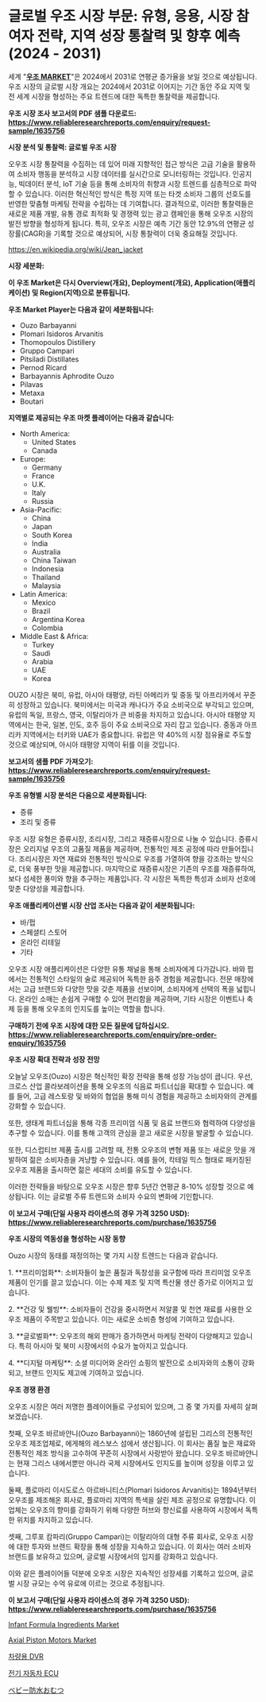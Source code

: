 <p><h1>글로벌 우조 시장 부문: 유형, 응용, 시장 참여자 전략, 지역 성장 통찰력 및 향후 예측 (2024 - 2031)</h1></p><p>세계 "<strong><a href="https://www.reliableresearchreports.com/ouzo-market-r1635756">우조 MARKET</a></strong>"은 2024에서 2031로 연평균 증가율을 보일 것으로 예상됩니다. 우조 시장의 글로벌 시장 개요는 2024에서 2031로 이어지는 기간 동안 주요 지역 및 전 세계 시장을 형성하는 주요 트렌드에 대한 독특한 통찰력을 제공합니다.</p>
<p><strong>우조 시장 조사 보고서의 PDF 샘플 다운로드: <a href="https://www.reliableresearchreports.com/enquiry/request-sample/1635756">https://www.reliableresearchreports.com/enquiry/request-sample/1635756</a></strong></p>
<p><strong>시장 분석 및 통찰력: 글로벌 우조 시장</strong></p>
<p><p>오우조 시장 통찰력을 수집하는 데 있어 미래 지향적인 접근 방식은 고급 기술을 활용하여 소비자 행동을 분석하고 시장 데이터를 실시간으로 모니터링하는 것입니다. 인공지능, 빅데이터 분석, IoT 기술 등을 통해 소비자의 취향과 시장 트렌드를 심층적으로 파악할 수 있습니다. 이러한 혁신적인 방식은 특정 지역 또는 타겟 소비자 그룹의 선호도를 반영한 맞춤형 마케팅 전략을 수립하는 데 기여합니다. 결과적으로, 이러한 통찰력들은 새로운 제품 개발, 유통 경로 최적화 및 경쟁력 있는 광고 캠페인을 통해 오우조 시장의 발전 방향을 형성하게 됩니다. 특히, 오우조 시장은 예측 기간 동안 12.9%의 연평균 성장률(CAGR)을 기록할 것으로 예상되어, 시장 통찰력이 더욱 중요해질 것입니다.</p></p>
<p><a href="%7CAUTHORITHY_DOMAIN_URL%7C">https://en.wikipedia.org/wiki/Jean_jacket</a></p>
<p><strong>시장 세분화:</strong></p>
<p><strong>이 우조 Market은 다시 Overview(개요), Deployment(개요), Application(애플리케이션) 및 Region(지역)으로 분류됩니다.</strong></p>
<p><strong>우조 Market Player는 다음과 같이 세분화됩니다:</strong></p>
<p><ul><li>Ouzo Barbayanni</li><li>Plomari Isidoros Arvanitis</li><li>Thomopoulos Distillery</li><li>Gruppo Campari</li><li>Pitsiladi Distillates</li><li>Pernod Ricard</li><li>Barbayannis Aphrodite Ouzo</li><li>Pilavas</li><li>Metaxa</li><li>Boutari</li></ul></p>
<p><strong>지역별로 제공되는 우조 마켓 플레이어는 다음과 같습니다:</strong></p>
<p><ul>
    <li>
        North America:
        <ul>
            <li>United States</li>
            <li>Canada</li>
        </ul>
    </li>
    <li>
        Europe:
        <ul>
            <li>Germany</li>
            <li>France</li>
            <li>U.K.</li>
            <li>Italy</li>
            <li>Russia</li>
        </ul>
    </li>
    <li>
        Asia-Pacific:
        <ul>
            <li>China</li>
            <li>Japan</li>
            <li>South Korea</li>
            <li>India</li>
            <li>Australia</li>
            <li>China Taiwan</li>
            <li>Indonesia</li>
            <li>Thailand</li>
            <li>Malaysia</li>
        </ul>
    </li>
    <li>
        Latin America:
        <ul>
            <li>Mexico</li>
            <li>Brazil</li>
            <li>Argentina Korea</li>
            <li>Colombia</li>
        </ul>
    </li>
    <li>
        Middle East & Africa:
        <ul>
            <li>Turkey</li>
            <li>Saudi</li>
            <li>Arabia</li>
            <li>UAE</li>
            <li>Korea</li>
        </ul>
    </li>
    </ul></p>
<p><p>OUZO 시장은 북미, 유럽, 아시아 태평양, 라틴 아메리카 및 중동 및 아프리카에서 꾸준히 성장하고 있습니다. 북미에서는 미국과 캐나다가 주요 소비국으로 부각되고 있으며, 유럽의 독일, 프랑스, 영국, 이탈리아가 큰 비중을 차지하고 있습니다. 아시아 태평양 지역에서는 한국, 일본, 인도, 호주 등이 주요 소비국으로 자리 잡고 있습니다. 중동과 아프리카 지역에서는 터키와 UAE가 중요합니다. 유럽은 약 40%의 시장 점유율로 주도할 것으로 예상되며, 아시아 태평양 지역이 뒤를 이을 것입니다.</p></p>
<p><strong>보고서의 샘플 PDF 가져오기: <a href="https://www.reliableresearchreports.com/enquiry/request-sample/1635756">https://www.reliableresearchreports.com/enquiry/request-sample/1635756</a></strong></p>
<p><strong>우조 유형별 시장 분석은 다음으로 세분화됩니다:</strong></p>
<p><ul><li>증류</li><li>조리 및 증류</li></ul></p>
<p><p>우조 시장 유형은 증류시장, 조리시장, 그리고 재증류시장으로 나눌 수 있습니다. 증류시장은 오리지널 우조의 고품질 제품을 제공하며, 전통적인 제조 공정에 따라 만들어집니다. 조리시장은 자연 재료와 전통적인 방식으로 우조를 가열하여 향을 강조하는 방식으로, 더욱 풍부한 맛을 제공합니다. 마지막으로 재증류시장은 기존의 우조를 재증류하여, 보다 섬세한 풍미와 향을 추구하는 제품입니다. 각 시장은 독특한 특성과 소비자 선호에 맞춘 다양성을 제공합니다.</p></p>
<p><strong>우조 애플리케이션별 시장 산업 조사는 다음과 같이 세분화됩니다:</strong></p>
<p><ul><li>바/펍</li><li>스페셜티 스토어</li><li>온라인 리테일</li><li>기타</li></ul></p>
<p><p>오우조 시장 애플리케이션은 다양한 유통 채널을 통해 소비자에게 다가갑니다. 바와 펍에서는 전통적인 스타일의 술로 제공되어 독특한 음주 경험을 제공합니다. 전문 매장에서는 고급 브랜드와 다양한 맛을 갖춘 제품을 선보이며, 소비자에게 선택의 폭을 넓힙니다. 온라인 소매는 손쉽게 구매할 수 있어 편리함을 제공하며, 기타 시장은 이벤트나 축제 등을 통해 오우조의 인지도를 높이는 역할을 합니다.</p></p>
<p><strong>구매하기 전에 우조 시장에 대한 모든 질문에 답하십시오. <a href="https://www.reliableresearchreports.com/enquiry/pre-order-enquiry/1635756">https://www.reliableresearchreports.com/enquiry/pre-order-enquiry/1635756</a></strong></p>
<p><strong>우조 시장 확대 전략과 성장 전망</strong></p>
<p><p>오늘날 오우조(Ouzo) 시장은 혁신적인 확장 전략을 통해 성장 가능성이 큽니다. 우선, 크로스 산업 콜라보레이션을 통해 오우조의 식음료 파트너십을 확대할 수 있습니다. 예를 들어, 고급 레스토랑 및 바와의 협업을 통해 미식 경험을 제공하고 소비자와의 관계를 강화할 수 있습니다. </p><p>또한, 생태계 파트너십을 통해 각종 프리미엄 식품 및 음료 브랜드와 협력하여 다양성을 추구할 수 있습니다. 이를 통해 고객의 관심을 끌고 새로운 시장을 발굴할 수 있습니다. </p><p>또한, 디스럽티브 제품 출시를 고려할 때, 전통 오우조의 변형 제품 또는 새로운 맛을 개발하여 젊은 소비자층을 겨냥할 수 있습니다. 예를 들어, 칵테일 믹스 형태로 패키징된 오우조 제품을 출시하면 젊은 세대의 소비를 유도할 수 있습니다. </p><p>이러한 전략들을 바탕으로 오우조 시장은 향후 5년간 연평균 8-10% 성장할 것으로 예상됩니다. 이는 글로벌 주류 트렌드와 소비자 수요의 변화에 기인합니다.</p></p>
<p><strong>이 보고서 구매(단일 사용자 라이센스의 경우 가격 3250 USD): <a href="https://www.reliableresearchreports.com/purchase/1635756">https://www.reliableresearchreports.com/purchase/1635756</a></strong></p>
<p><strong>우조 시장의 역동성을 형성하는 시장 동향</strong></p>
<p><p>Ouzo 시장의 동태를 재정의하는 몇 가지 시장 트렌드는 다음과 같습니다.</p><p>1. **프리미엄화**: 소비자들이 높은 품질과 독창성을 요구함에 따라 프리미엄 오우조 제품이 인기를 끌고 있습니다. 이는 수제 제조 및 지역 특산물 생산 증가로 이어지고 있습니다.</p><p>2. **건강 및 웰빙**: 소비자들이 건강을 중시하면서 저알콜 및 천연 재료를 사용한 오우조 제품이 주목받고 있습니다. 이는 새로운 소비층 형성에 기여하고 있습니다.</p><p>3. **글로벌화**: 오우조의 해외 판매가 증가하면서 마케팅 전략이 다양해지고 있습니다. 특히 아시아 및 북미 시장에서의 수요가 높아지고 있습니다.</p><p>4. **디지털 마케팅**: 소셜 미디어와 온라인 쇼핑의 발전으로 소비자와의 소통이 강화되고, 브랜드 인지도 제고에 기여하고 있습니다.</p></p>
<p><strong>우조 경쟁 환경</strong></p>
<p><p>오우조 시장은 여러 저명한 플레이어들로 구성되어 있으며, 그 중 몇 가지를 자세히 살펴보겠습니다. </p><p>첫째, 오우조 바르바얀니(Ouzo Barbayanni)는 1860년에 설립된 그리스의 전통적인 오우조 제조업체로, 에게해의 레스보스 섬에서 생산됩니다. 이 회사는 품질 높은 재료와 전통적인 제조 방식을 고수하여 꾸준히 시장에서 사랑받아 왔습니다. 오우조 바르바얀니는 현재 그리스 내에서뿐만 아니라 국제 시장에서도 인지도를 높이며 성장을 이루고 있습니다.</p><p>둘째, 플로마리 이시도로스 아르바니티스(Plomari Isidoros Arvanitis)는 1894년부터 오우조를 제조해온 회사로, 플로마리 지역의 특색을 살린 제조 공정으로 유명합니다. 이 업체는 오우조의 향미를 강화하기 위해 다양한 허브와 향신료를 사용하여 시장에서 독특한 위치를 차지하고 있습니다.</p><p>셋째, 그루포 캄파리(Gruppo Campari)는 이탈리아의 대형 주류 회사로, 오우조 시장에 대한 투자와 브랜드 확장을 통해 성장을 지속하고 있습니다. 이 회사는 여러 소비자 브랜드를 보유하고 있으며, 글로벌 시장에서의 입지를 강화하고 있습니다.</p><p>이와 같은 플레이어들 덕분에 오우조 시장은 지속적인 성장세를 기록하고 있으며, 글로벌 시장 규모는 수억 유로에 이르는 것으로 추정됩니다.</p></p>
<p><strong>이 보고서 구매(단일 사용자 라이센스의 경우 가격 3250 USD): <a href="https://www.reliableresearchreports.com/purchase/1635756">https://www.reliableresearchreports.com/purchase/1635756</a></strong></p>
<p><p><a href="https://medium.com/@dylanmarshall42/the-infant-formula-ingredients-market-industry-provides-a-comprehensive-and-current-analysis-of-f86b766aa2b3">Infant Formula Ingredients Market</a></p><p><a href="https://www.linkedin.com/pulse/exploring-axial-piston-motors-market-dynamics-revenue-g7owe?trackingId=i2Npxr%2FLS%2Biv2O2kQQwGOg%3D%3D">Axial Piston Motors Market</a></p><p><a href="https://medium.com/@wpzbonrg51/car-dvrs-market-%EC%9D%98-%EA%B8%80%EB%A1%9C%EB%B2%8C-%EC%8B%9C%EC%9E%A5-%EA%B0%9C%EC%9A%94%EB%8A%94-%EC%A0%84-%EC%84%B8%EA%B3%84-%EB%B0%8F-%EC%A3%BC%EC%9A%94-%EC%8B%9C%EC%9E%A5%EC%9D%98-%EC%82%B0%EC%97%85%EC%97%90-%EC%98%81%ED%96%A5%EC%9D%84-%EB%AF%B8%EC%B9%98%EB%8A%94-%EC%A3%BC%EC%9A%94-%ED%8A%B8%EB%A0%8C%EB%93%9C%EC%97%90-%EB%8C%80%ED%95%9C-%EB%8F%85%ED%8A%B9%ED%95%9C-%EA%B4%80%EC%A0%90%EC%9D%84-%EC%A0%9C%EA%B3%B5%ED%95%A9%EB%8B%88%EB%8B%A4-b074331d1eea?postPublishedType=initial">차량용 DVR</a></p><p><a href="https://medium.com/@wpzbonrg51/%EC%84%B8%EA%B3%84-electric-vehicle-ecu-market-%EC%9D%80-2024%EC%97%90%EC%84%9C-2031%EB%A1%9C-%EC%97%B0%ED%8F%89%EA%B7%A0-%EC%A6%9D%EA%B0%80%EC%9C%A8%EC%9D%84-%EB%B3%B4%EC%9D%BC-%EA%B2%83%EC%9C%BC%EB%A1%9C-%EC%98%88%EC%83%81%EB%90%A9%EB%8B%88%EB%8B%A4-e27a574f5c50?postPublishedType=initial">전기 자동차 ECU</a></p><p><a href="https://medium.com/@burtruozzos0f/baby-waterproof-diapers-market-%E3%81%AE%E3%82%B0%E3%83%AD%E3%83%BC%E3%83%90%E3%83%AB%E5%B8%82%E5%A0%B4%E6%A6%82%E8%A6%81%E3%81%AF-%E4%B8%96%E7%95%8C%E3%81%8A%E3%82%88%E3%81%B3%E4%B8%BB%E8%A6%81%E5%B8%82%E5%A0%B4%E3%81%AB%E3%81%8A%E3%81%91%E3%82%8B%E6%A5%AD%E7%95%8C%E3%81%AB%E5%BD%B1%E9%9F%BF%E3%82%92%E4%B8%8E%E3%81%88%E3%82%8B%E4%B8%BB%E8%A6%81%E3%81%AA%E3%83%88%E3%83%AC%E3%83%B3%E3%83%89%E3%81%AB%E3%81%A4%E3%81%84%E3%81%A6-%E7%8B%AC%E8%87%AA%E3%81%AE%E8%A6%96%E7%82%B9%E3%82%92%E6%8F%90%E4%BE%9B%E3%81%97%E3%81%BE%E3%81%99-1429df9ad009">ベビー防水おむつ</a></p></p>